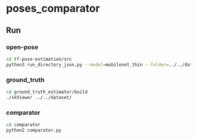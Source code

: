 # poses_comparator

## Run

### open-pose

```bash
cd tf-pose-estimation/src
python3 run_directory_json.py --model=mobilenet_thin --folder=../../dataset/
```
### ground_truth

```bash
cd ground_truth_estimator/build
./skViewer ../../dataset/
```
### comparator

```bash
cd comparator
python2 comparator.py
```
